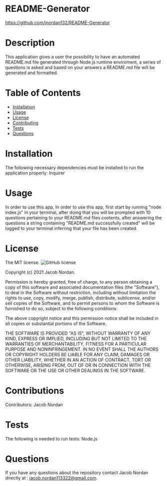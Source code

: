 # README-Generator
https://github.com/jnordan132/README-Generator
# Description
This application gives a user the possibility to have an automated README.md file generated through Node.js runtime enviroment, a series of questions is asked and based on your answers a README.md file will be generated and formatted.
# Table of Contents 
* [Installation](#installation)
* [Usage](#usage)
* [License](#license)
* [Contributing](#contributing)
* [Tests](#tests)
* [Questions](#questions)
# Installation
The following necessary dependencies must be installed to run the application properly: Inquirer
# Usage
In order to use this app, In order to use this app, first start by running "node index.js" in your terminal, after doing that you will be prompted with 10 questions pertaining to your README.md files contents, after answering the questions a string containing "README.md successfully created" will be logged to your terminal inferring that your file has been created.
# License
The MIT license. 
![GitHub license](https://img.shields.io/badge/license-MIT-blue.svg)
        
Copyright (c) 2021 Jacob Nordan.
        
Permission is hereby granted, free of charge, to any person obtaining a copy of this software and associated
documentation files (the "Software"), to deal in the Software without restriction, including without limitation
the rights to use, copy, modify, merge, publish, distribute, sublicense, and/or sell copies of the Software, and
to permit persons to whom the Software is furnished to do so, subject to the following conditions:

The above copyright notice and this permission notice shall be included in all copies or substantial portions
of the Software.

THE SOFTWARE IS PROVIDED "AS IS", WITHOUT WARRANTY OF ANY KIND, EXPRESS OR IMPLIED, INCLUDING BUT NOT LIMITED TO 
THE WARRANTIES OF MERCHANTABILITY, FITNESS FOR A PARTICULAR PURPOSE AND NONINFRINGEMENT. IN NO EVENT SHALL THE 
AUTHORS OR COPYRIGHT HOLDERS BE LIABLE FOR ANY CLAIM, DAMAGES OR OTHER LIABILITY, WHETHER IN AN ACTION OF CONTRACT,
TORT OR OTHERWISE, ARISING FROM, OUT OF OR IN CONNECTION WITH THE SOFTWARE OR THE USE OR OTHER DEALINGS IN THE SOFTWARE.
# Contributions
​Contributors: Jacob Nordan
# Tests
The following is needed to run tests: Node.js
# Questions
If you have any questions about the repository contact Jacob Nordan directly at : jacob.nordan113322@gmail.com.
